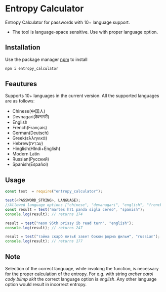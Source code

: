 # Entropy Calculator

Entropy Calculator for passwords with 10+ language support.
* The tool is language-space sensitive. Use with proper language option.

## Installation

Use the package manager [npm](https://www.npmjs.com/package/entropy_calculator) to install

```bash
npm i entropy_calculator
```

## Feautures
Supports 10+ languages in the current version. All the supported languages are as follows:
* Chinese(中国人)
* Devnagari(देवनागरी)
* English
* French(Français)
* German(Deutsch)
* Greek(ελληνικά)
* Hebrew(עִברִית)
* Hinglish(HIndi+English)
* Modern Latin
* Russian(Русский)
* Spanish(Español)

## Usage

```javascript
const test  = require("entropy_calculator");

test(<PASSWORD_STRING>, LANGUAGE);
//Allowed language options ["chinese", "devanagari", "english", "french", "german", "greek","hebrew", "hinglish","latin", "russian", "spanish"]
const result = test("martes h71 panda sigla cereo", "spanish"); 
console.log(result); // returns 174

result = test("neon 95th prissy ib read tern", "english");
console.log(result); // returns 247

result = test("тайна скарб литьЄ завет боком форма фильм", "russian");
console.log(result); // returns 177

```

## Note
Selection of the correct language, while invoking the function, is necessary for the proper calculation of the entropy.
For e.g. with string _archer carol cody blimp skit_ the correct language option is _english_. Any other language option would result in incorrect entropy.
